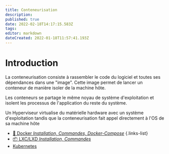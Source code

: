 ```yaml
---
title: Conteneurisation
description: 
published: true
date: 2022-02-18T14:17:15.583Z
tags: 
editor: markdown
dateCreated: 2022-01-18T11:57:41.193Z
---
```


# Introduction
La conteneurisation consiste à rassembler le code du logiciel et toutes ses dépendances dans une "image". Cette image permet de lancer un conteneur de manière isoler de la machine hôte.

Les conteneurs se partage le même noyau de système d'exploitation et isolent les processus de l'application du reste du système.

Un Hyperviseur virtualise du matérielle hardware avec un système d'exploitation tandis que la conteneurisation fait appel directement à l'OS de sa machine hôte

- [:whale: Docker *Installation, Commandes, Docker-Compose*](/Conteneurisation/Docker)
{.links-list}
- [:package: LXC/LXD *Installation, Commandes*](/Conteneurisation/LXC_LXD)
- [Kubernetes](/Conteneurisation/Kubernetes)